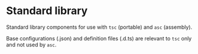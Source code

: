 # Standard library

Standard library components for use with `tsc` (portable) and `asc` (assembly).

Base configurations (.json) and definition files (.d.ts) are relevant to `tsc` only and not used by `asc`.
